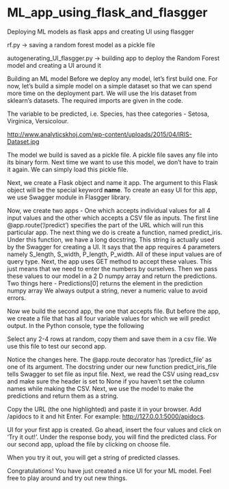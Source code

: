# ML_app_using_flask_and_flasgger

Deploying ML models as flask apps and creating UI using flasgger

rf.py -> saving a random forest model as a pickle file

autogenerating_UI_flasgger.py -> building app to deploy the Random Forest model and creating a UI around it


Building an ML model
Before we deploy any model, let’s first build one. For now, let’s build a simple model on a simple dataset so that we can spend more time on the deployment part. We will use the Iris dataset from sklearn’s datasets. The required imports are given in the code.


The variable to be predicted, i.e. Species, has thee categories - Setosa, Virginica, Versicolour.

http://www.analyticskhoj.com/wp-content/uploads/2015/04/IRIS-Dataset.jpg


The model we build is saved as a pickle file. A pickle file saves any file into its binary form. Next time we want to use this model, we don’t have to train it again. We can simply load this pickle file.



Next, we create a Flask object and name it app. The argument to this Flask object will be the special keyword __name__. To create an easy UI for this app, we use Swagger module in Flasgger library.



Now, we create two apps - One which accepts individual values for all 4 input values and the other which accepts a CSV file as inputs. The first line @app.route(‘/predict’) specifies the part of the URL which will run this particular app. The next thing we do is create a function, named predict_iris. Under this function, we have a long docstring. This string is actually used by the Swagger for creating a UI. It says that the app requires 4 parameters namely S_length, S_width, P_length, P_width. All of these input values are of query type. Next, the app uses GET method to accept these values. This just means that we need to enter the numbers by ourselves. Then we pass these values to our model in a 2 D numpy array and return the predictions. Two things here - 
Predictions[0] returns the element in the prediction numpy array
We always output a string, never a numeric value to avoid errors.

Now we build the second app, the one that accepts file. But before the app, we create a file that has all four variable values for which we will predict output. In the Python console, type the following


Select any 2-4 rows at random, copy them and save them in a csv file. We use this file to test our second app. 

Notice the changes here. The @app.route decorator has ‘/predict_file’ as one of its argument. The docstring under our new function predict_iris_file tells Swagger to set file as input file. Next, we read the CSV using read_csv and make sure the header is set to None if you haven’t set the column names while making the CSV. Next, we use the model to make the predictions and return them as a string.



Copy the URL (the one highlighted) and paste it in your browser. Add /apidocs to it and hit Enter. For example: http://127.0.0.1:5000/apidocs. 

UI for your first app is created. Go ahead, insert the four values and click on ‘Try it out!’.  Under the response body, you will find the predicted class. For our second app, upload the file by clicking on choose file.


When you try it out, you will get a string of predicted classes. 

Congratulations! You have just created a nice UI for your ML model. Feel free to play around and try out new things.

